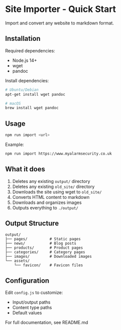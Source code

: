 # Site Importer - Quick Start

Import and convert any website to markdown format.

## Installation

Required dependencies:
- Node.js 14+
- wget
- pandoc

Install dependencies:
```bash
# Ubuntu/Debian
apt-get install wget pandoc

# macOS
brew install wget pandoc
```

## Usage

```bash
npm run import <url>
```

Example:
```bash
npm run import https://www.myalarmsecurity.co.uk
```

## What it does

1. Deletes any existing `output/` directory
2. Deletes any existing `old_site/` directory  
3. Downloads the site using wget to `old_site/`
4. Converts HTML content to markdown
5. Downloads and organizes images
6. Outputs everything to `./output/`

## Output Structure

```
output/
├── pages/          # Static pages
├── news/           # Blog posts
├── products/       # Product pages
├── categories/     # Category pages
├── images/         # Downloaded images
└── assets/
    └── favicon/    # Favicon files
```

## Configuration

Edit `config.js` to customize:
- Input/output paths
- Content type paths
- Default values

For full documentation, see README.md
